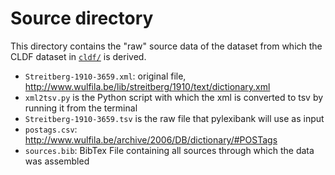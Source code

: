 # Source directory

This directory contains the "raw" source data of the dataset from which the
CLDF dataset in [`cldf/`](../cldf) is derived.

- `Streitberg-1910-3659.xml`: original file, http://www.wulfila.be/lib/streitberg/1910/text/dictionary.xml
- `xml2tsv.py` is the Python script with which the xml is converted to tsv by running it from the terminal
- `Streitberg-1910-3659.tsv` is the raw file that pylexibank will use as input
- `postags.csv`: http://www.wulfila.be/archive/2006/DB/dictionary/#POSTags
- `sources.bib`: BibTex File containing all sources through which the data was assembled